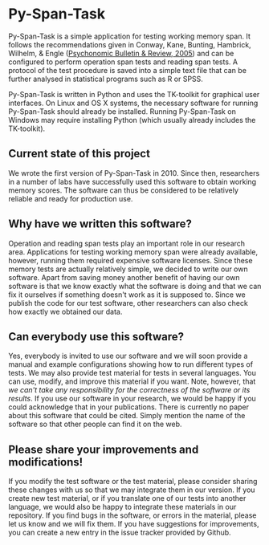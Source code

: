 Py-Span-Task
============

Py-Span-Task is a simple application for testing working memory span.  It follows the recommendations given in Conway, Kane, Bunting, Hambrick, Wilhelm, & Engle ([Psychonomic Bulletin & Review, 2005](http://link.springer.com/article/10.3758/BF03196772)) and can be configured to perform operation span tests and reading span tests.  A protocol of the test procedure is saved into a simple text file that can be further analysed in statistical programs such as R or SPSS.

Py-Span-Task is written in Python and uses the TK-toolkit for graphical user interfaces.  On Linux and OS X systems, the necessary software for running Py-Span-Task should already be installed.  Running Py-Span-Task on Windows may require installing Python (which usually already includes the TK-toolkit).

## Current state of this project

We wrote the first version of Py-Span-Task in 2010.  Since then, researchers in a number of labs have successfully used this software to obtain working memory scores.  The software can thus be considered to be relatively reliable and ready for production use.

## Why have we written this software?

Operation and reading span tests play an important role in our research area.  Applications for testing working memory span were already available, however, running them required expensive software licenses.  Since these memory tests are actually relatively simple, we decided to write our own software.  Apart from saving money another benefit of having our own software is that we know exactly what the software is doing and that we can fix it ourselves if something doesn't work as it is supposed to.  Since we publish the code for our test software, other researchers can also check how exactly we obtained our data.

## Can everybody use this software?

Yes, everybody is invited to use our software and we will soon provide a manual and example configurations showing how to run different types of tests.  We may also provide test material for tests in several languages.  You can use, modify, and improve this material if you want.  Note, however, that *we can't take any responsibility for the correctness of the software or its results*.  If you use our software in your research, we would be happy if you could acknowledge that in your publications.  There is currently no paper about this software that could be cited.  Simply mention the name of the software so that other people can find it on the web.

## Please share your improvements and modifications!

If you modify the test software or the test material, please consider sharing these changes with us so that we may integrate them in our version.  If you create new test material, or if you translate one of our tests into another language, we would also be happy to integrate these materials in our repository.  If you find bugs in the software, or errors in the material, please let us know and we will fix them.  If you have suggestions for improvements, you can create a new entry in the issue tracker provided by Github.
